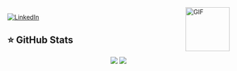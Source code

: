 ﻿
<img align="right" alt="GIF" height="100px" src="https://media.giphy.com/media/du3J3cXyzhj75IOgvA/giphy.gif" />

[![LinkedIn](https://img.shields.io/badge/linkedin-%230077B5.svg?&style=for-the-badge&logo=linkedin&logoColor=white)](https://www.linkedin.com/in/wendel-rharael/)


## ⭐ GitHub Stats

<p align = "center">
  <img src = "https://github-readme-stats.vercel.app/api?username=rharael&show_icons=true&theme=yeblu&line_height=27&hide=stars,contribs&include_all_commits&count_private=true">
  <img src = "https://github-readme-stats.vercel.app/api/top-langs/?username=rharael&theme=yeblu&include_all_commits">
</p>

